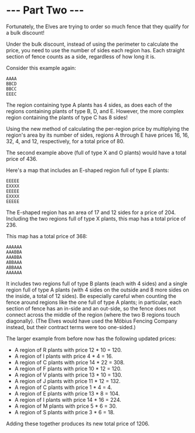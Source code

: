# --- Part Two ---
Fortunately, the Elves are trying to order so much fence that they qualify for a bulk discount!

Under the bulk discount, instead of using the perimeter to calculate the price, you need to use the number of sides each region has. Each straight section of fence counts as a side, regardless of how long it is.

Consider this example again:

```plaintext
AAAA  
BBCD  
BBCC  
EEEC  
```

The region containing type A plants has 4 sides, as does each of the regions containing plants of type B, D, and E. However, the more complex region containing the plants of type C has 8 sides!

Using the new method of calculating the per-region price by multiplying the region's area by its number of sides, regions A through E have prices 16, 16, 32, 4, and 12, respectively, for a total price of 80.

The second example above (full of type X and O plants) would have a total price of 436.

Here's a map that includes an E-shaped region full of type E plants:

```plaintext
EEEEE  
EXXXX  
EEEEE  
EXXXX  
EEEEE  
```

The E-shaped region has an area of 17 and 12 sides for a price of 204. Including the two regions full of type X plants, this map has a total price of 236.

This map has a total price of 368:

```plaintext
AAAAAA  
AAABBA  
AAABBA  
ABBAAA  
ABBAAA  
AAAAAA  
```

It includes two regions full of type B plants (each with 4 sides) and a single region full of type A plants (with 4 sides on the outside and 8 more sides on the inside, a total of 12 sides). Be especially careful when counting the fence around regions like the one full of type A plants; in particular, each section of fence has an in-side and an out-side, so the fence does not connect across the middle of the region (where the two B regions touch diagonally). (The Elves would have used the Möbius Fencing Company instead, but their contract terms were too one-sided.)

The larger example from before now has the following updated prices:

- A region of R plants with price 12 * 10 = 120.
- A region of I plants with price 4 * 4 = 16.
- A region of C plants with price 14 * 22 = 308.
- A region of F plants with price 10 * 12 = 120.
- A region of V plants with price 13 * 10 = 130.
- A region of J plants with price 11 * 12 = 132.
- A region of C plants with price 1 * 4 = 4.
- A region of E plants with price 13 * 8 = 104.
- A region of I plants with price 14 * 16 = 224.
- A region of M plants with price 5 * 6 = 30.
- A region of S plants with price 3 * 6 = 18.

Adding these together produces its new total price of 1206.
